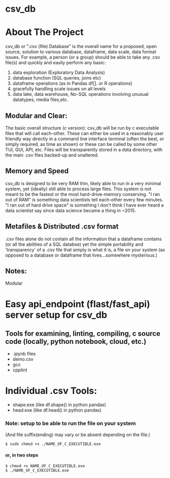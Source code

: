 # csv_db

# About The Project
csv_db or ".csv (file) Database" is the overall name for a proposed, open source, solution to various database, dataframe, data scale, data format issues. For example, a person (or a group) should be able to take any .csv file(s) and quickly and easily perform any basic:
1. data exploration (Exploratory Data Analysis)
2. database function (SQL queries, joins etc)
3. dataframe operations (as in Pandas df[]. or R operations)
4. gracefully handling scale issues on all levels
5. data lake, data warehouse, No-SQL operations involving unusual datatypes, media files,etc. 


## Modular and Clear:

The basic overall structure (c version): 
csv_db will be run by c executable files that will call each-other. These can either be used in a reasonably user friendly way directly in a command line interface terminal (often the best, or simply required, as time as shown) or these can be called by some other TUI, GUI, API, etc.
Files will be transparently stored in a data directory, with the main .csv files backed-up and unaltered.

## Memory and Speed

csv_db is designed to be very RAM thin, likely able to run in a very minimal system, yet (ideally) still able to process large files. This system is not meant to be the fastest or the most hard-drive-memory conserving. "I ran out of RAM" is something data scientists tell each-other every few minutes. "I ran out of hard drive space" is something I don't think I have ever heard a data scientist say since data science became a thing in ~2015. 


## Metafiles & Distributed .csv format

.csv files alone do not contain all the information that a dataframe contains (or all the abilities of a SQL databse) yet the simple portability and 'transparency' of a .csv file that simply is what it is, a file on your system (as opposed to a database or dataframe that lives...somewhere mysterious.) 




## Notes:

Modular 

# Easy api_endpoint (flast/fast_api) server setup for csv_db


## Tools for examining, linting, compiling, c source code (locally, python notebook, cloud, etc.)
- .ipynb files
- demo.csv
- gcc
- cpplint


# Individual .csv Tools:
- shape.exe (like df.shape() in python pandas)
- head.exe (like df.head() in python pandas)





### Note: setup to be able to run the file on your system
(And file suffix(ending) may vary or be absent depending on the file.)
```
$ sudo chmod +x ./NAME_OF_C_EXECUTIBLE.exe
```

#### or, in two steps
```
$ chmod +x NAME_OF_C_EXECUTIBLE.exe
$ ./NAME_OF_C_EXECUTIBLE.exe
```
